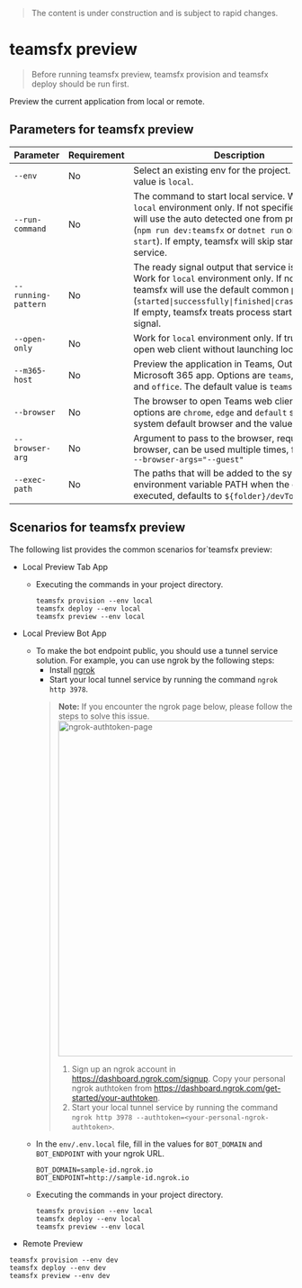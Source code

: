 > The content is under construction and is subject to rapid changes.

# teamsfx preview
> Before running teamsfx preview, teamsfx provision and teamsfx deploy should be run first.

Preview the current application from local or remote.

## Parameters for teamsfx preview
|Parameter|Requirement|Description|
|--|--|--|
|`--env`|No|Select an existing env for the project. The default value is `local`.|
|`--run-command`|No|The command to start local service. Work for `local` environment only. If not specified, teamsfx will use the auto detected one from project type (`npm run dev:teamsfx` or `dotnet run` or `func start`). If empty, teamsfx will skip starting local service.|
|`--running-pattern`|No|The ready signal output that service is launched. Work for `local` environment only. If not specified, teamsfx will use the default common pattern (`started\|successfully\|finished\|crashed\|failed`). If empty, teamsfx treats process start as ready signal.|
|`--open-only`|No|Work for `local` environment only. If true, directly open web client without launching local service.|
|`--m365-host`|No|Preview the application in Teams, Outlook or the Microsoft 365 app. Options are `teams`, `outlook` and `office`. The default value is `teams`.|
|`--browser`|No|The browser to open Teams web client. The options are `chrome`, `edge` and `default` such as system default browser and the value is `default`.|
|`--browser-arg`|No|Argument to pass to the browser, requires --browser, can be used multiple times, for example, `--browser-args="--guest"`|
|`--exec-path`| No | The paths that will be added to the system environment variable PATH when the command is executed, defaults to `${folder}/devTools/func`. |

## Scenarios for teamsfx preview
The following list provides the common scenarios for`teamsfx preview:
- Local Preview Tab App
  - Executing the commands in your project directory.
    ```shell
    teamsfx provision --env local
    teamsfx deploy --env local
    teamsfx preview --env local
    ```

- Local Preview Bot App
  - To make the bot endpoint public, you should use a tunnel service solution. For example, you can use ngrok by the following steps:
      - Install [ngrok](https://ngrok.com/download)
      - Start your local tunnel service by running the command `ngrok http 3978`.
      > **Note:**
      > If you encounter the ngrok page below, please follow the steps to solve this issue.
      > <img width="596" alt="ngrok-authtoken-page" src="https://user-images.githubusercontent.com/49138419/230855631-e2228a47-402b-4b15-b8b0-5a2323050157.png">
      > 1. Sign up an ngrok account in https://dashboard.ngrok.com/signup.
      >    Copy your personal ngrok authtoken from https://dashboard.ngrok.com/get-started/your-authtoken.
      > 1. Start your local tunnel service by running the command `ngrok http 3978 --authtoken=<your-personal-ngrok-authtoken>`.
  - In the `env/.env.local` file, fill in the values for `BOT_DOMAIN` and `BOT_ENDPOINT` with your ngrok URL.
    ```
    BOT_DOMAIN=sample-id.ngrok.io
    BOT_ENDPOINT=http://sample-id.ngrok.io
    ```
  - Executing the commands in your project directory.
    ```shell
    teamsfx provision --env local
    teamsfx deploy --env local
    teamsfx preview --env local
    ```

- Remote Preview
```shell
teamsfx provision --env dev
teamsfx deploy --env dev
teamsfx preview --env dev
```
